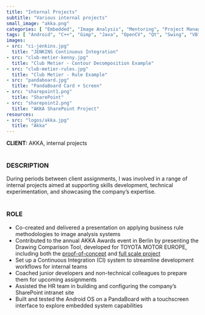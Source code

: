 ```yaml
---
title: "Internal Projects"
subtitle: "Various internal projects"
small_image: "akka.png"
categories: [ "Embedded", "Image Analysis", "Mentoring", "Project Management", "R&D", "Support", "Team Management", "Web" ]
tags: [ "Android", "C++", "Gimp", "Java", "OpenCV", "Qt", "Swing", "VB" ]
images:
- src: "ci-jenkins.jpg"
  title: "JENKINS Continuous Integration"
- src: "club-metier-kenny.jpg"
  title: "Club Metier - Contour Decomposition Example"
- src: "club-metier-rules.jpg"
  title: "Club Metier - Rule Example"
- src: "pandaboard.jpg"
  title: "PandaBoard Card + Screen"
- src: "sharepoint1.png"
  title: "SharePoint"
- src: "sharepoint2.png"
  title: "AKKA SharePoint Project"
resources:
- src: "logos/akka.jpg"
  title: "Akka"
---
```


<b>CLIENT:</b> AKKA, internal projects<br>
<br>

<h3>DESCRIPTION</h3>
During periods between client assignments, I was involved in a range of internal projects aimed at supporting skills development, technical experimentation, and showcasing the company’s expertise.<br>
<br>

<h3>ROLE</h3>
<ul>
<li>Co-created and delivered a presentation on applying business rule methodologies to image analysis systems</li>
<li>Contributed to the annual AKKA Awards event in Berlin by presenting the Drawing Comparison Tool, developed for TOYOTA MOTOR EUROPE, including both the <a href="/pro/akka/dct-poc">proof-of-concept</a> and <a href="/pro/tme/dct">full scale project</a></li>
<li>Set up a Continuous Integration (CI) system to streamline development workflows for internal teams</li>
<li>Coached junior developers and non-technical colleagues to prepare them for upcoming assignments</li>
<li>Assisted the HR team in building and configuring the company’s SharePoint intranet site</li>
<li>Built and tested the Android OS on a PandaBoard with a touchscreen interface to explore embedded system capabilities</li>
</ul>
